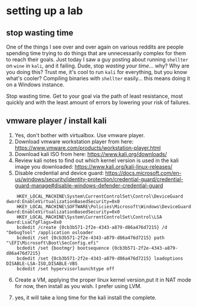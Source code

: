 # setting up a lab

## stop wasting time

One of the things I see over and over again on various reddits are people spending time trying to do things that are unnecessarily complex for them to reach their goals.  Just today I saw a guy posting about running `shellter` on `wine` in `kali`, and it failing.  Dude, stop _wasting your time_... why?  Why are you doing this?  Trust me, it's cool to run `kali` for everything, but you know what's cooler?  Compiling binaries with `shellter` easily... this means doing it on a Windows instance.

Stop wasting time.  Get to your goal via the path of least resistance, most quickly and with the least amount of errors by lowering your risk of failures.

## vmware player / install kali

1. Yes, don't bother with virtualbox.  Use vmware player.
2. Download vmware workstation player from here: https://www.vmware.com/products/workstation-player.html
3. Download kali ISO from here: https://www.kali.org/downloads/
4. Review kali notes to find out which kernel version is used in the kali image you downloaded: https://www.kali.org/kali-linux-releases/
5. Disable credential and device guard: https://docs.microsoft.com/en-us/windows/security/identity-protection/credential-guard/credential-guard-manage#disable-windows-defender-credential-guard
```
    HKEY_LOCAL_MACHINE\System\CurrentControlSet\Control\DeviceGuard dword:EnableVirtualizationBasedSecurity=0x0
    HKEY_LOCAL_MACHINE\SOFTWARE\Policies\Microsoft\Windows\DeviceGuard dword:EnableVirtualizationBasedSecurity=0x0
    HKEY_LOCAL_MACHINE\System\CurrentControlSet\Control\LSA dword:LsaCfgFlags=0x0
    bcdedit /create {0cb3b571-2f2e-4343-a879-d86a476d7215} /d "DebugTool" /application osloader
    bcdedit /set {0cb3b571-2f2e-4343-a879-d86a476d7215} path "\EFI\Microsoft\Boot\SecConfig.efi"
    bcdedit /set {bootmgr} bootsequence {0cb3b571-2f2e-4343-a879-d86a476d7215}
    bcdedit /set {0cb3b571-2f2e-4343-a879-d86a476d7215} loadoptions DISABLE-LSA-ISO,DISABLE-VBS
    bcdedit /set hypervisorlaunchtype off
```
6. Create a VM, applying the proper linux kernel version,put it in NAT mode for now, then install as you wish. I prefer using LVM.

7. yes, it will take a long time for the kali install the complete.